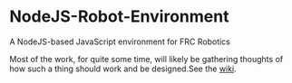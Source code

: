 # NodeJS-Robot-Environment
A NodeJS-based JavaScript environment for FRC Robotics 

Most of the work, for quite some time, will likely be gathering thoughts of how such a thing should work and be designed.See the [wiki](https://github.com/FRCteam4909/NodeJS-Robot-Environment/wiki).

